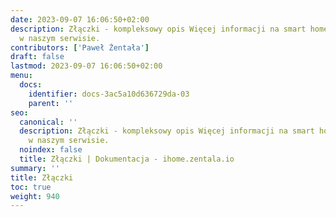 ```yaml
---
date: 2023-09-07 16:06:50+02:00
description: Złączki - kompleksowy opis Więcej informacji na smart home znajdziesz
  w naszym serwisie.
contributors: ['Paweł Żentała']
draft: false
lastmod: 2023-09-07 16:06:50+02:00
menu:
  docs:
    identifier: docs-3ac5a10d636729da-03
    parent: ''
seo:
  canonical: ''
  description: Złączki - kompleksowy opis Więcej informacji na smart home znajdziesz
    w naszym serwisie.
  noindex: false
  title: Złączki | Dokumentacja - ihome.zentala.io
summary: ''
title: Złączki
toc: true
weight: 940
---
```


